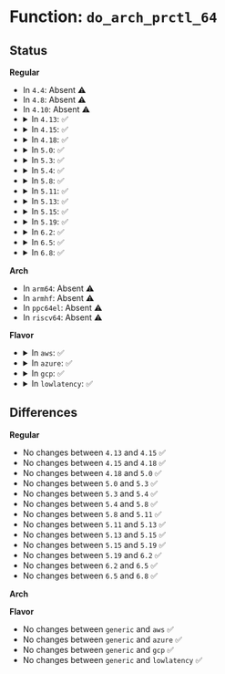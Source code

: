 # Function: <code>do_arch_prctl_64</code>

## Status
<b>Regular</b>
<ul>
<li>
In <code>4.4</code>: Absent ⚠️
</li>
<li>
In <code>4.8</code>: Absent ⚠️
</li>
<li>
In <code>4.10</code>: Absent ⚠️
</li>
<li>
<details>
<summary>In <code>4.13</code>: ✅</summary>

```c
long int do_arch_prctl_64(struct task_struct *task, int option, long unsigned int arg2);
```

**Collision:** Unique Global

**Inline:** No

**Transformation:** False

**Instances:**

```
In arch/x86/kernel/process_64.c (ffffffff8102ac10)
Location: arch/x86/kernel/process_64.c:602
Inline: False
Direct callers:
  - arch/x86/kernel/process_64.c:SyS_arch_prctl
  - arch/x86/kernel/process_64.c:copy_thread_tls
  - arch/x86/kernel/ptrace.c:arch_ptrace
  - arch/x86/kernel/ptrace.c:putreg
  - arch/x86/kernel/ptrace.c:putreg
```
**Symbols:**

```
ffffffff8102ac10-ffffffff8102adf7: do_arch_prctl_64 (STB_GLOBAL)
```
</details>
</li>
<li>
<details>
<summary>In <code>4.15</code>: ✅</summary>

```c
long int do_arch_prctl_64(struct task_struct *task, int option, long unsigned int arg2);
```

**Collision:** Unique Global

**Inline:** No

**Transformation:** False

**Instances:**

```
In arch/x86/kernel/process_64.c (ffffffff8102b950)
Location: arch/x86/kernel/process_64.c:603
Inline: False
Direct callers:
  - arch/x86/kernel/process_64.c:SyS_arch_prctl
  - arch/x86/kernel/process_64.c:copy_thread_tls
  - arch/x86/kernel/ptrace.c:arch_ptrace
  - arch/x86/kernel/ptrace.c:putreg
  - arch/x86/kernel/ptrace.c:putreg
```
**Symbols:**

```
ffffffff8102b950-ffffffff8102bb37: do_arch_prctl_64 (STB_GLOBAL)
```
</details>
</li>
<li>
<details>
<summary>In <code>4.18</code>: ✅</summary>

```c
long int do_arch_prctl_64(struct task_struct *task, int option, long unsigned int arg2);
```

**Collision:** Unique Global

**Inline:** No

**Transformation:** False

**Instances:**

```
In arch/x86/kernel/process_64.c (ffffffff8102c980)
Location: arch/x86/kernel/process_64.c:627
Inline: False
Direct callers:
  - arch/x86/kernel/process_64.c:__ia32_sys_arch_prctl
  - arch/x86/kernel/process_64.c:__x64_sys_arch_prctl
  - arch/x86/kernel/process_64.c:copy_thread_tls
  - arch/x86/kernel/ptrace.c:arch_ptrace
  - arch/x86/kernel/ptrace.c:putreg
  - arch/x86/kernel/ptrace.c:putreg
```
**Symbols:**

```
ffffffff8102c980-ffffffff8102cb60: do_arch_prctl_64 (STB_GLOBAL)
```
</details>
</li>
<li>
<details>
<summary>In <code>5.0</code>: ✅</summary>

```c
long int do_arch_prctl_64(struct task_struct *task, int option, long unsigned int arg2);
```

**Collision:** Unique Global

**Inline:** No

**Transformation:** False

**Instances:**

```
In arch/x86/kernel/process_64.c (ffffffff8102dbe0)
Location: arch/x86/kernel/process_64.c:712
Inline: False
Direct callers:
  - arch/x86/kernel/process_64.c:__ia32_sys_arch_prctl
  - arch/x86/kernel/process_64.c:__x64_sys_arch_prctl
  - arch/x86/kernel/process_64.c:copy_thread_tls
  - arch/x86/kernel/ptrace.c:arch_ptrace
  - arch/x86/kernel/ptrace.c:putreg
  - arch/x86/kernel/ptrace.c:putreg
```
**Symbols:**

```
ffffffff8102dbe0-ffffffff8102ddac: do_arch_prctl_64 (STB_GLOBAL)
```
</details>
</li>
<li>
<details>
<summary>In <code>5.3</code>: ✅</summary>

```c
long int do_arch_prctl_64(struct task_struct *task, int option, long unsigned int arg2);
```

**Collision:** Unique Global

**Inline:** No

**Transformation:** False

**Instances:**

```
In arch/x86/kernel/process_64.c (ffffffff8102f950)
Location: arch/x86/kernel/process_64.c:703
Inline: False
Direct callers:
  - arch/x86/kernel/process_64.c:__ia32_sys_arch_prctl
  - arch/x86/kernel/process_64.c:__x64_sys_arch_prctl
  - arch/x86/kernel/process_64.c:copy_thread_tls
  - arch/x86/kernel/ptrace.c:arch_ptrace
  - arch/x86/kernel/ptrace.c:putreg
  - arch/x86/kernel/ptrace.c:putreg
```
**Symbols:**

```
ffffffff8102f950-ffffffff8102fb27: do_arch_prctl_64 (STB_GLOBAL)
```
</details>
</li>
<li>
<details>
<summary>In <code>5.4</code>: ✅</summary>

```c
long int do_arch_prctl_64(struct task_struct *task, int option, long unsigned int arg2);
```

**Collision:** Unique Global

**Inline:** No

**Transformation:** False

**Instances:**

```
In arch/x86/kernel/process_64.c (ffffffff810302b0)
Location: arch/x86/kernel/process_64.c:703
Inline: False
Direct callers:
  - arch/x86/kernel/process_64.c:__ia32_sys_arch_prctl
  - arch/x86/kernel/process_64.c:__x64_sys_arch_prctl
  - arch/x86/kernel/process_64.c:copy_thread_tls
  - arch/x86/kernel/ptrace.c:arch_ptrace
  - arch/x86/kernel/ptrace.c:putreg
  - arch/x86/kernel/ptrace.c:putreg
```
**Symbols:**

```
ffffffff810302b0-ffffffff81030487: do_arch_prctl_64 (STB_GLOBAL)
```
</details>
</li>
<li>
<details>
<summary>In <code>5.8</code>: ✅</summary>

```c
long int do_arch_prctl_64(struct task_struct *task, int option, long unsigned int arg2);
```

**Collision:** Unique Global

**Inline:** No

**Transformation:** False

**Instances:**

```
In arch/x86/kernel/process_64.c (ffffffff81032a60)
Location: arch/x86/kernel/process_64.c:614
Inline: False
Direct callers:
  - arch/x86/kernel/process_64.c:__ia32_sys_arch_prctl
  - arch/x86/kernel/process_64.c:__x64_sys_arch_prctl
  - arch/x86/kernel/process.c:copy_thread_tls
  - arch/x86/kernel/ptrace.c:arch_ptrace
  - arch/x86/kernel/ptrace.c:putreg
  - arch/x86/kernel/ptrace.c:putreg
```
**Symbols:**

```
ffffffff81032a60-ffffffff81032cde: do_arch_prctl_64 (STB_GLOBAL)
```
</details>
</li>
<li>
<details>
<summary>In <code>5.11</code>: ✅</summary>

```c
long int do_arch_prctl_64(struct task_struct *task, int option, long unsigned int arg2);
```

**Collision:** Unique Global

**Inline:** No

**Transformation:** False

**Instances:**

```
In arch/x86/kernel/process_64.c (ffffffff81033750)
Location: arch/x86/kernel/process_64.c:720
Inline: False
Direct callers:
  - arch/x86/kernel/process_64.c:__ia32_sys_arch_prctl
  - arch/x86/kernel/process_64.c:__x64_sys_arch_prctl
  - arch/x86/kernel/process.c:copy_thread
  - arch/x86/kernel/ptrace.c:arch_ptrace
```
**Symbols:**

```
ffffffff81033750-ffffffff81033995: do_arch_prctl_64 (STB_GLOBAL)
```
</details>
</li>
<li>
<details>
<summary>In <code>5.13</code>: ✅</summary>

```c
long int do_arch_prctl_64(struct task_struct *task, int option, long unsigned int arg2);
```

**Collision:** Unique Global

**Inline:** No

**Transformation:** False

**Instances:**

```
In arch/x86/kernel/process_64.c (ffffffff810352f0)
Location: arch/x86/kernel/process_64.c:720
Inline: False
Direct callers:
  - arch/x86/kernel/process_64.c:__ia32_sys_arch_prctl
  - arch/x86/kernel/process_64.c:__x64_sys_arch_prctl
  - arch/x86/kernel/process.c:copy_thread
  - arch/x86/kernel/ptrace.c:arch_ptrace
```
**Symbols:**

```
ffffffff810352f0-ffffffff810354bf: do_arch_prctl_64 (STB_GLOBAL)
```
</details>
</li>
<li>
<details>
<summary>In <code>5.15</code>: ✅</summary>

```c
long int do_arch_prctl_64(struct task_struct *task, int option, long unsigned int arg2);
```

**Collision:** Unique Global

**Inline:** No

**Transformation:** False

**Instances:**

```
In arch/x86/kernel/process_64.c (ffffffff8103a5d0)
Location: arch/x86/kernel/process_64.c:746
Inline: False
Direct callers:
  - arch/x86/kernel/process_64.c:__ia32_sys_arch_prctl
  - arch/x86/kernel/process_64.c:__x64_sys_arch_prctl
  - arch/x86/kernel/process.c:copy_thread
  - arch/x86/kernel/ptrace.c:arch_ptrace
```
**Symbols:**

```
ffffffff8103a5d0-ffffffff8103a79f: do_arch_prctl_64 (STB_GLOBAL)
```
</details>
</li>
<li>
<details>
<summary>In <code>5.19</code>: ✅</summary>

```c
long int do_arch_prctl_64(struct task_struct *task, int option, long unsigned int arg2);
```

**Collision:** Unique Global

**Inline:** No

**Transformation:** False

**Instances:**

```
In arch/x86/kernel/process_64.c (ffffffff81041660)
Location: arch/x86/kernel/process_64.c:745
Inline: False
Direct callers:
  - arch/x86/kernel/process_64.c:__ia32_sys_arch_prctl
  - arch/x86/kernel/process_64.c:__x64_sys_arch_prctl
  - arch/x86/kernel/process.c:copy_thread
  - arch/x86/kernel/ptrace.c:arch_ptrace
```
**Symbols:**

```
ffffffff81041660-ffffffff8104189f: do_arch_prctl_64 (STB_GLOBAL)
```
</details>
</li>
<li>
<details>
<summary>In <code>6.2</code>: ✅</summary>

```c
long int do_arch_prctl_64(struct task_struct *task, int option, long unsigned int arg2);
```

**Collision:** Unique Global

**Inline:** No

**Transformation:** False

**Instances:**

```
In arch/x86/kernel/process_64.c (ffffffff8104adc0)
Location: arch/x86/kernel/process_64.c:746
Inline: False
Direct callers:
  - arch/x86/kernel/process_64.c:__ia32_sys_arch_prctl
  - arch/x86/kernel/process_64.c:__x64_sys_arch_prctl
  - arch/x86/kernel/process.c:copy_thread
  - arch/x86/kernel/ptrace.c:arch_ptrace
```
**Symbols:**

```
ffffffff8104adc0-ffffffff8104afff: do_arch_prctl_64 (STB_GLOBAL)
```
</details>
</li>
<li>
<details>
<summary>In <code>6.5</code>: ✅</summary>

```c
long int do_arch_prctl_64(struct task_struct *task, int option, long unsigned int arg2);
```

**Collision:** Unique Global

**Inline:** No

**Transformation:** False

**Instances:**

```
In arch/x86/kernel/process_64.c (ffffffff8104b600)
Location: arch/x86/kernel/process_64.c:793
Inline: False
Direct callers:
  - arch/x86/kernel/process_64.c:__ia32_sys_arch_prctl
  - arch/x86/kernel/process_64.c:__x64_sys_arch_prctl
  - arch/x86/kernel/process.c:copy_thread
  - arch/x86/kernel/ptrace.c:arch_ptrace
```
**Symbols:**

```
ffffffff8104b600-ffffffff8104b899: do_arch_prctl_64 (STB_GLOBAL)
```
</details>
</li>
<li>
<details>
<summary>In <code>6.8</code>: ✅</summary>

```c
long int do_arch_prctl_64(struct task_struct *task, int option, long unsigned int arg2);
```

**Collision:** Unique Global

**Inline:** No

**Transformation:** False

**Instances:**

```
In arch/x86/kernel/process_64.c (ffffffff81052870)
Location: arch/x86/kernel/process_64.c:795
Inline: False
Direct callers:
  - arch/x86/kernel/process_64.c:__ia32_sys_arch_prctl
  - arch/x86/kernel/process_64.c:__x64_sys_arch_prctl
  - arch/x86/kernel/process.c:copy_thread
  - arch/x86/kernel/ptrace.c:arch_ptrace
```
**Symbols:**

```
ffffffff81052870-ffffffff81052b17: do_arch_prctl_64 (STB_GLOBAL)
```
</details>
</li>
</ul>
<b>Arch</b>
<ul>
<li>
In <code>arm64</code>: Absent ⚠️
</li>
<li>
In <code>armhf</code>: Absent ⚠️
</li>
<li>
In <code>ppc64el</code>: Absent ⚠️
</li>
<li>
In <code>riscv64</code>: Absent ⚠️
</li>
</ul>
<b>Flavor</b>
<ul>
<li>
<details>
<summary>In <code>aws</code>: ✅</summary>

```c
long int do_arch_prctl_64(struct task_struct *task, int option, long unsigned int arg2);
```

**Collision:** Unique Global

**Inline:** No

**Transformation:** False

**Instances:**

```
In arch/x86/kernel/process_64.c (ffffffff81030410)
Location: arch/x86/kernel/process_64.c:703
Inline: False
Direct callers:
  - arch/x86/kernel/process_64.c:__ia32_sys_arch_prctl
  - arch/x86/kernel/process_64.c:__x64_sys_arch_prctl
  - arch/x86/kernel/process_64.c:copy_thread_tls
  - arch/x86/kernel/ptrace.c:arch_ptrace
  - arch/x86/kernel/ptrace.c:putreg
  - arch/x86/kernel/ptrace.c:putreg
```
**Symbols:**

```
ffffffff81030410-ffffffff810305e7: do_arch_prctl_64 (STB_GLOBAL)
```
</details>
</li>
<li>
<details>
<summary>In <code>azure</code>: ✅</summary>

```c
long int do_arch_prctl_64(struct task_struct *task, int option, long unsigned int arg2);
```

**Collision:** Unique Global

**Inline:** No

**Transformation:** False

**Instances:**

```
In arch/x86/kernel/process_64.c (ffffffff8101fe90)
Location: arch/x86/kernel/process_64.c:703
Inline: False
Direct callers:
  - arch/x86/kernel/process_64.c:__ia32_sys_arch_prctl
  - arch/x86/kernel/process_64.c:__x64_sys_arch_prctl
  - arch/x86/kernel/process_64.c:copy_thread_tls
  - arch/x86/kernel/ptrace.c:arch_ptrace
  - arch/x86/kernel/ptrace.c:putreg
  - arch/x86/kernel/ptrace.c:putreg
```
**Symbols:**

```
ffffffff8101fe90-ffffffff8102007e: do_arch_prctl_64 (STB_GLOBAL)
```
</details>
</li>
<li>
<details>
<summary>In <code>gcp</code>: ✅</summary>

```c
long int do_arch_prctl_64(struct task_struct *task, int option, long unsigned int arg2);
```

**Collision:** Unique Global

**Inline:** No

**Transformation:** False

**Instances:**

```
In arch/x86/kernel/process_64.c (ffffffff81030270)
Location: arch/x86/kernel/process_64.c:703
Inline: False
Direct callers:
  - arch/x86/kernel/process_64.c:__ia32_sys_arch_prctl
  - arch/x86/kernel/process_64.c:__x64_sys_arch_prctl
  - arch/x86/kernel/process_64.c:copy_thread_tls
  - arch/x86/kernel/ptrace.c:arch_ptrace
  - arch/x86/kernel/ptrace.c:putreg
  - arch/x86/kernel/ptrace.c:putreg
```
**Symbols:**

```
ffffffff81030270-ffffffff81030447: do_arch_prctl_64 (STB_GLOBAL)
```
</details>
</li>
<li>
<details>
<summary>In <code>lowlatency</code>: ✅</summary>

```c
long int do_arch_prctl_64(struct task_struct *task, int option, long unsigned int arg2);
```

**Collision:** Unique Global

**Inline:** No

**Transformation:** False

**Instances:**

```
In arch/x86/kernel/process_64.c (ffffffff810310e0)
Location: arch/x86/kernel/process_64.c:703
Inline: False
Direct callers:
  - arch/x86/kernel/process_64.c:__ia32_sys_arch_prctl
  - arch/x86/kernel/process_64.c:__x64_sys_arch_prctl
  - arch/x86/kernel/process_64.c:copy_thread_tls
  - arch/x86/kernel/ptrace.c:arch_ptrace
  - arch/x86/kernel/ptrace.c:putreg
  - arch/x86/kernel/ptrace.c:putreg
```
**Symbols:**

```
ffffffff810310e0-ffffffff810312dc: do_arch_prctl_64 (STB_GLOBAL)
```
</details>
</li>
</ul>

## Differences
<b>Regular</b>
<ul>
<li>
No changes between <code>4.13</code> and <code>4.15</code> ✅
</li>
<li>
No changes between <code>4.15</code> and <code>4.18</code> ✅
</li>
<li>
No changes between <code>4.18</code> and <code>5.0</code> ✅
</li>
<li>
No changes between <code>5.0</code> and <code>5.3</code> ✅
</li>
<li>
No changes between <code>5.3</code> and <code>5.4</code> ✅
</li>
<li>
No changes between <code>5.4</code> and <code>5.8</code> ✅
</li>
<li>
No changes between <code>5.8</code> and <code>5.11</code> ✅
</li>
<li>
No changes between <code>5.11</code> and <code>5.13</code> ✅
</li>
<li>
No changes between <code>5.13</code> and <code>5.15</code> ✅
</li>
<li>
No changes between <code>5.15</code> and <code>5.19</code> ✅
</li>
<li>
No changes between <code>5.19</code> and <code>6.2</code> ✅
</li>
<li>
No changes between <code>6.2</code> and <code>6.5</code> ✅
</li>
<li>
No changes between <code>6.5</code> and <code>6.8</code> ✅
</li>
</ul>
<b>Arch</b>
<ul>
</ul>
<b>Flavor</b>
<ul>
<li>
No changes between <code>generic</code> and <code>aws</code> ✅
</li>
<li>
No changes between <code>generic</code> and <code>azure</code> ✅
</li>
<li>
No changes between <code>generic</code> and <code>gcp</code> ✅
</li>
<li>
No changes between <code>generic</code> and <code>lowlatency</code> ✅
</li>
</ul>
